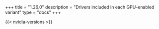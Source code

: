 +++
title = "1.26.0"
description = "Drivers included in each GPU-enabled variant"
type = "docs"
+++

{{< nvidia-versions >}}
